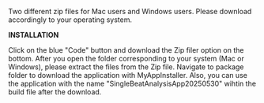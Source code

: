 Two different zip files for Mac users and Windows users. Please download accordingly to your operating system.

**INSTALLATION**

Click on the blue "Code" button and download the Zip filer option on the bottom.
After you open the folder corresponding to your system (Mac or Windows), please extract the files from the Zip file.
Navigate to package folder to download the application with MyAppInstaller.
Also, you can use the application with the name "SingleBeatAnalysisApp20250530" wihtin the build file after the download. 
